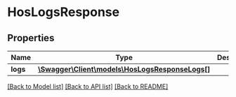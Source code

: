 # HosLogsResponse

## Properties
Name | Type | Description | Notes
------------ | ------------- | ------------- | -------------
**logs** | [**\Swagger\Client\models\HosLogsResponseLogs[]**](HosLogsResponseLogs.md) |  | [optional] 

[[Back to Model list]](../README.md#documentation-for-models) [[Back to API list]](../README.md#documentation-for-api-endpoints) [[Back to README]](../README.md)


